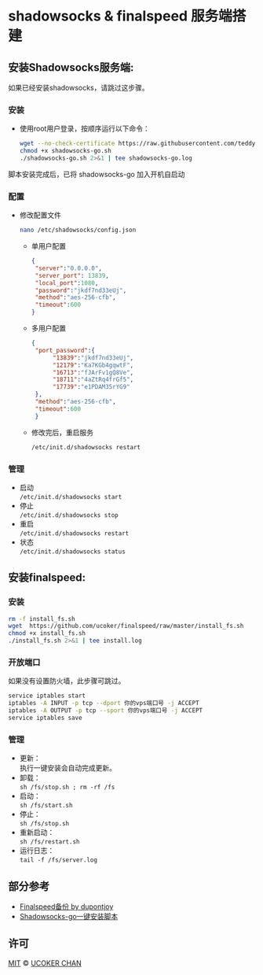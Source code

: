 # shadowsocks  & finalspeed 服务端搭建

## 安装Shadowsocks服务端:

如果已经安装shadowsocks，请跳过这步骤。

### 安装

* 使用root用户登录，按顺序运行以下命令：

	~~~bash
	wget --no-check-certificate https://raw.githubusercontent.com/teddysun/shadowsocks_install/master/shadowsocks-go.sh
	chmod +x shadowsocks-go.sh
	./shadowsocks-go.sh 2>&1 | tee shadowsocks-go.log
	~~~
 脚本安装完成后，已将 shadowsocks-go 加入开机自启动

### 配置
* 修改配置文件

	~~~bash
	nano /etc/shadowsocks/config.json
	~~~
	    
   - 单用户配置
   
	   ~~~json
	   {
	    "server":"0.0.0.0",
	    "server_port": 13839,
	    "local_port":1080,
	    "password":"jkdf7nd33eUj",
	    "method":"aes-256-cfb",
	    "timeout":600
	   }
	   ~~~   
   
   - 多用户配置
   
	   ~~~json
	   {
	    "port_password":{
	         "13839":"jkdf7nd33eUj",
	         "12179":"Ka7KGb4gqwtF",
	         "16713":"fJArFv1gQ8Ve",
	         "18711":"4aZtRq4frGf5",
	         "17739":"e1PDAM35rYG9"
	    },
	    "method":"aes-256-cfb",
	    "timeout":600
		}
	   ~~~
	   
	- 修改完后，重启服务
 
	   ~~~bash
	   /etc/init.d/shadowsocks restart
	   ~~~
  
###  管理
* 启动  
	`/etc/init.d/shadowsocks start`
* 停止  
	`/etc/init.d/shadowsocks stop`
* 重启  
	`/etc/init.d/shadowsocks restart`
* 状态  
	`/etc/init.d/shadowsocks status`
  
  

## 安装finalspeed:

### 安装

```bash
rm -f install_fs.sh
wget  https://github.com/ucoker/finalspeed/raw/master/install_fs.sh
chmod +x install_fs.sh
./install_fs.sh 2>&1 | tee install.log
```

###  开放端口

如果没有设置防火墙，此步骤可跳过。

```bash
service iptables start
iptables -A INPUT -p tcp --dport 你的vps端口号 -j ACCEPT
iptables -A OUTPUT -p tcp --sport 你的vps端口号 -j ACCEPT
service iptables save
```

###  管理

* 更新：  
执行一键安装会自动完成更新。
* 卸载：  
`sh /fs/stop.sh ; rm -rf /fs`
* 启动：  
`sh /fs/start.sh`
* 停止：  
`sh /fs/stop.sh`
* 重新启动：  
`sh /fs/restart.sh`
* 运行日志：  
`tail -f /fs/server.log`


## 部分参考
* [Finalspeed备份 by dupontjoy](https://github.com/dupontjoy/customization/tree/master/Rules/Shadowsocks/Finalspeed)
* [Shadowsocks-go一键安装脚本](https://teddysun.com/392.html)


## 许可

[MIT](http://opensource.org/licenses/MIT) © [UCOKER CHAN](https://github.com/ucoker)
